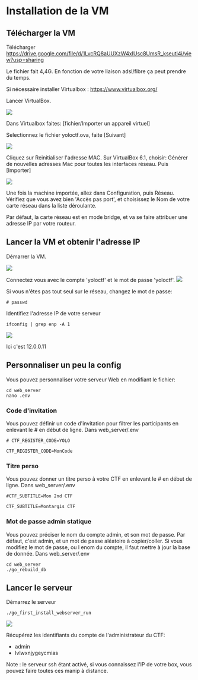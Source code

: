 
# Installation de la VM 

## Télécharger la VM


Télécharger https://drive.google.com/file/d/1LvcRQ8aUUXzW4xIUsc8UmsR_kseuti4i/view?usp=sharing

Le fichier fait 4,4G. En fonction de votre liaison adsl/fibre ça peut prendre du temps.

Si nécessaire installer Virtualbox : https://www.virtualbox.org/

Lancer VirtualBox.

![](screenshot/vbox_importer.jpg)

Dans Virtualbox faites: [fichier/Importer un appareil virtuel]

Selectionnez le fichier yoloctf.ova, faite [Suivant]

![](screenshot/vbox_param.jpg)

Cliquez sur Reinitialiser l'adresse MAC.
Sur VirtualBox 6.1, choisir: Générer de nouvelles adresses Mac pour toutes les interfaces réseau.
Puis [Importer]

![](screenshot/vbox_importation.jpg)


Une fois la machine importée, allez dans Configuration, puis Réseau.
Vérifiez que vous avez bien 'Accès pas port', et choisissez le Nom de votre carte réseau dans la liste déroulante.

Par défaut, la carte réseau est en mode bridge, et va se faire attribuer une adresse IP par votre routeur.

## Lancer la VM et obtenir l'adresse IP

Démarrer la VM.

![](screenshot/VM_ready.jpg)

Connectez vous avec le compte 'yoloctf' et le mot de passe 'yoloctf'.
![](screenshot/VM_logged.jpg)

Si vous n'êtes pas tout seul sur le réseau, changez le mot de passe:
```
# passwd
```

Identifiez l'adresse IP de votre serveur
```
ifconfig | grep enp -A 1
```
![](screenshot/VM_ip.jpg)

Ici c'est 12.0.0.11

## Personnaliser un peu la config

Vous pouvez personnaliser votre serveur Web en modifiant le fichier:
```
cd web_server
nano .env
```

### Code d'invitation 

Vous pouvez définir un code d'invitation pour filtrer les participants en enlevant le # en début de ligne.
Dans web_server/.env
```
# CTF_REGISTER_CODE=YOLO
```
```
CTF_REGISTER_CODE=MonCode
```


### Titre perso
Vous pouvez donner un titre perso à votre CTF en enlevant le # en début de ligne.
Dans web_server/.env
```
#CTF_SUBTITLE=Mon 2nd CTF
```
```
CTF_SUBTITLE=Montargis CTF
```

### Mot de passe admin statique 
Vous pouvez préciser le nom du compte admin, et son mot de passe.
Par défaut, c'est admin, et un mot de passe aléatoire à copier/coller.
Si vous modifiez le mot de passe, ou l enom du compte, il faut mettre à jour la base de donnée.
Dans web_server/.env
```
cd web_server 
./go_rebuild_db
```


## Lancer le serveur

Démarrez le serveur
```
./go_first_install_webserver_run
```
![](screenshot/VM_running.jpg)

Récupérez les identifiants du compte de l'administrateur du CTF:
- admin
- lvlwxnjygeycmias


Note : le serveur ssh étant activé, si vous connaissez l'IP de votre box, vous pouvez faire toutes ces manip à distance.
